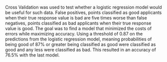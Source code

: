 Cross Validation was used to test whether a logistic regression model would be useful for such data.
False positives, points classified as good applicants when their true response value is bad are five
times worse than false negatives, points classified as bad applicants when their true response value
is good. The goal was to find a model that minimized the costs of errors while maximizing accuracy. 
Using a threshold of 0.87 on the predictions from the logistic regression model, meaning probabilities
of being good of 87% or greater being classified as good were classified as good and any less were
classified as bad. This resulted in an accuracy of 76.5% with the last model.

